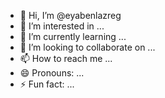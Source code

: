 - 👋 Hi, I’m @eyabenlazreg
- 👀 I’m interested in ...
- 🌱 I’m currently learning ...
- 💞️ I’m looking to collaborate on ...
- 📫 How to reach me ...
- 😄 Pronouns: ...
- ⚡ Fun fact: ...

<!---
eyabenlazreg/eyabenlazreg is a ✨ special ✨ repository because its `README.md` (this file) appears on your GitHub profile.
You can click the Preview link to take a look at your changes.
--->
